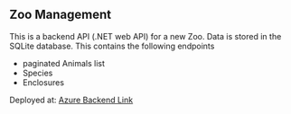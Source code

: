 ## Zoo Management

This is a backend API (.NET web API) for a new Zoo. Data is stored in the SQLite database. This contains the following endpoints

- paginated Animals list
- Species
- Enclosures

Deployed at: [Azure Backend Link](https://mysterious-zoo-backend.azurewebsites.net/)

